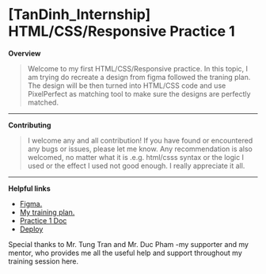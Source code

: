 # [TanDinh_Internship] HTML/CSS/Responsive Practice 1
__Overview__
>Welcome to my first HTML/CSS/Responsive practice. In this topic, I am trying do recreate a design from figma followed the traning plan. The design will be then turned into HTML/CSS code and use PixelPerfect as matching tool to make sure the designs are perfectly matched.
----
__Contributing__
>I welcome any and all contribution! If you have found or encountered any bugs or issues, please let me know. Any recommendation is also welcomed, no matter what it is .e.g. html/csss syntax or the logic I used or the effect I used not good enough. I really appreciate it all.
----
__Helpful links__
- [Figma.](https://www.figma.com/design/sCi69urLxx42wGukirearG/HTML%2FCSS-Practice?node-id=1403-0)
- [My training plan.](https://docs.google.com/document/d/1XS5XXxeBpygZyForDdTjru2DWg76f1xyD84SJiPBHds/edit?tab=t.0)
- [Practice 1 Doc](https://docs.google.com/document/d/1L_yG8V3W9MTfuT-OJKCY4QQqKSH7DSB9lRWCZZnd5Ps/edit?tab=t.0)
- [Deploy](https://tan-dinh-internship-git-tandinhdev-tang2812s-projects.vercel.app/user_profile.html)


Special thanks to Mr. Tung Tran and Mr. Duc Pham -my supporter and my mentor, who provides me all the useful help and support throughout my training session here.
